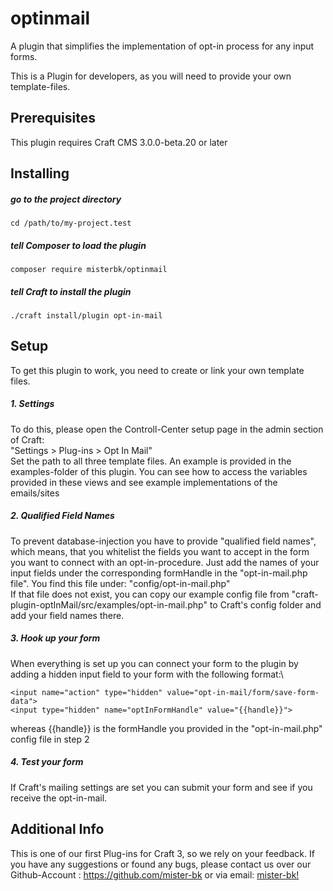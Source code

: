 # optinmail
A plugin that simplifies the implementation of opt-in process for any input forms.

This is a Plugin for developers, as you will need to provide your own template-files.

## Prerequisites

This plugin requires Craft CMS 3.0.0-beta.20 or later

## Installing

##### go to the project directory

```
cd /path/to/my-project.test
```

##### tell Composer to load the plugin
```
composer require misterbk/optinmail
```

##### tell Craft to install the plugin
```
./craft install/plugin opt-in-mail
```

## Setup

To get this plugin to work, you need to create or link your own template files.

##### 1. Settings
To do this, please open the Controll-Center setup page in the admin section of Craft:\
"Settings > Plug-ins > Opt In Mail"\
Set the path to all three template files. An example is provided in the examples-folder of this plugin.
You can see how to access the variables provided in these views and see example implementations of the emails/sites   
##### 2. Qualified Field Names
To prevent database-injection you have to provide "qualified field names", which means, that you whitelist the fields you
want to accept in the form you want to connect with an opt-in-procedure.
Just add the names of your input fields under the corresponding formHandle in the "opt-in-mail.php file". You find this file under: "config/opt-in-mail.php"\
If that file does not exist, you can copy our example config file from "craft-plugin-optInMail/src/examples/opt-in-mail.php" to Craft's config folder and add your field names there.

##### 3. Hook up your form
When everything is set up you can connect your form to the plugin by adding a hidden input field to your form with the following format:\
```
<input name="action" type="hidden" value="opt-in-mail/form/save-form-data">
<input type="hidden" name="optInFormHandle" value="{{handle}}">
```
whereas {{handle}} is the formHandle you provided in the "opt-in-mail.php" config file in step 2

##### 4. Test your form
If Craft's mailing settings are set you can submit your form and see if you receive the opt-in-mail.

## Additional Info
This is one of our first Plug-ins for Craft 3, so we rely on your feedback.
If you have any suggestions or found any bugs, please contact us over our Github-Account : https://github.com/mister-bk or via
email: [mister-bk!](mailto:s.karst@mister-bk.de)

